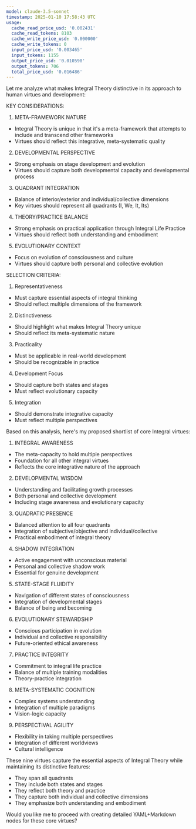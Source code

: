 ```yaml
---
model: claude-3.5-sonnet
timestamp: 2025-01-10 17:58:43 UTC
usage:
  cache_read_price_usd: '0.002431'
  cache_read_tokens: 8103
  cache_write_price_usd: '0.000000'
  cache_write_tokens: 0
  input_price_usd: '0.003465'
  input_tokens: 1155
  output_price_usd: '0.010590'
  output_tokens: 706
  total_price_usd: '0.016486'
---
```


Let me analyze what makes Integral Theory distinctive in its approach to human virtues and development:

KEY CONSIDERATIONS:

1. META-FRAMEWORK NATURE
- Integral Theory is unique in that it's a meta-framework that attempts to include and transcend other frameworks
- Virtues should reflect this integrative, meta-systematic quality

2. DEVELOPMENTAL PERSPECTIVE
- Strong emphasis on stage development and evolution
- Virtues should capture both developmental capacity and developmental process

3. QUADRANT INTEGRATION
- Balance of interior/exterior and individual/collective dimensions
- Key virtues should represent all quadrants (I, We, It, Its)

4. THEORY/PRACTICE BALANCE
- Strong emphasis on practical application through Integral Life Practice
- Virtues should reflect both understanding and embodiment

5. EVOLUTIONARY CONTEXT
- Focus on evolution of consciousness and culture
- Virtues should capture both personal and collective evolution

SELECTION CRITERIA:

1. Representativeness
- Must capture essential aspects of integral thinking
- Should reflect multiple dimensions of the framework

2. Distinctiveness
- Should highlight what makes Integral Theory unique
- Should reflect its meta-systematic nature

3. Practicality
- Must be applicable in real-world development
- Should be recognizable in practice

4. Development Focus
- Should capture both states and stages
- Must reflect evolutionary capacity

5. Integration
- Should demonstrate integrative capacity
- Must reflect multiple perspectives

Based on this analysis, here's my proposed shortlist of core Integral virtues:

1. INTEGRAL AWARENESS
- The meta-capacity to hold multiple perspectives
- Foundation for all other integral virtues
- Reflects the core integrative nature of the approach

2. DEVELOPMENTAL WISDOM
- Understanding and facilitating growth processes
- Both personal and collective development
- Including stage awareness and evolutionary capacity

3. QUADRATIC PRESENCE
- Balanced attention to all four quadrants
- Integration of subjective/objective and individual/collective
- Practical embodiment of integral theory

4. SHADOW INTEGRATION
- Active engagement with unconscious material
- Personal and collective shadow work
- Essential for genuine development

5. STATE-STAGE FLUIDITY
- Navigation of different states of consciousness
- Integration of developmental stages
- Balance of being and becoming

6. EVOLUTIONARY STEWARDSHIP
- Conscious participation in evolution
- Individual and collective responsibility
- Future-oriented ethical awareness

7. PRACTICE INTEGRITY
- Commitment to integral life practice
- Balance of multiple training modalities
- Theory-practice integration

8. META-SYSTEMATIC COGNITION
- Complex systems understanding
- Integration of multiple paradigms
- Vision-logic capacity

9. PERSPECTIVAL AGILITY
- Flexibility in taking multiple perspectives
- Integration of different worldviews
- Cultural intelligence

These nine virtues capture the essential aspects of Integral Theory while maintaining its distinctive features:
- They span all quadrants
- They include both states and stages
- They reflect both theory and practice
- They capture both individual and collective dimensions
- They emphasize both understanding and embodiment

Would you like me to proceed with creating detailed YAML+Markdown nodes for these core virtues?